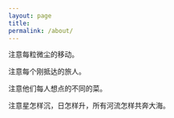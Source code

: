 ```yaml
---
layout: page
title: 
permalink: /about/
---
```



注意每粒微尘的移动。

注意每个刚抵达的旅人。

注意他们每人想点的不同的菜。

注意星怎样沉，日怎样升，所有河流怎样共奔大海。

